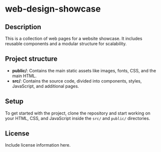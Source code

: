 # web-design-showcase

## Description
This is a collection of web pages for a website showcase. It includes reusable components and a modular structure for scalability.

## Project structure
- **public/**: Contains the main static assets like images, fonts, CSS, and the main HTML.
- **src/**: Contains the source code, divided into components, styles, JavaScript, and additional pages.

## Setup
To get started with the project, clone the repository and start working on your HTML, CSS, and JavaScript inside the `src/` and `public/` directories.

## License
Include license information here.
